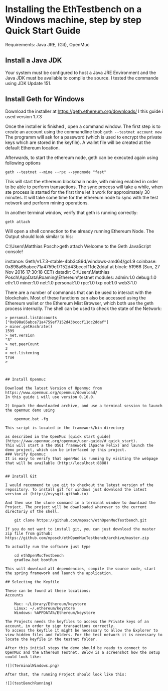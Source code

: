 # Installing the EthTestbench on a Windows machine, step by step Quick Start Guide
Requirements: Java JRE, (Git), OpenMuc

## Install a Java JDK
 

Your system must be configured to host a Java JRE Environment and the Java JDK must be available to compile the source. 
I tested the commande using JDK Update 151. 

 
## Install Geth for Windows

Download the installer at https://geth.ethereum.org/downloads/
I this guide i used version 1.7.3

Once the installer is finished , open a command window. The first step is to create an account using the commandline tool:
``
geth --testnet account new
``
The programm will ask for a password (which is used to encrypt the private keys which are stored in the keyfile). A wallet file will be created at the default Ethereum location. 

 Afterwards, to start the ethereum node,  geth can be executed again using following options

	geth --testnet --mine --rpc --syncmode "fast"

This will start the ethereum blockchain node, with mining enabled in order to be able to perform transactions. The sync process will take a while, when ste process is started for the first time let it work for approximately 30 minutes. It will take some time for the ethereum node to sync with the test network and perform mining operations. 

In another terminal window, verify that geth is running correctly:

	geth attach

Will open a shell connection to the already running Ethereum Node. The Output should look similar to his:

C:\Users\Matthias Posch>geth attach
Welcome to the Geth JavaScript console!

instance: Geth/v1.7.3-stable-4bb3c89d/windows-amd64/go1.9
coinbase: 0x898a65abce71a4759ef7152d43bcccf11dc2ddaf
at block: 51966 (Sun, 27 Nov 2016 17:30:18 CET)
 datadir: C:\Users\Matthias Posch\AppData\Roaming\Ethereum\testnet
 modules: admin:1.0 debug:1.0 eth:1.0 miner:1.0 net:1.0 personal:1.0 rpc:1.0 txp
ool:1.0 web3:1.0
>

There are a number of commands that can be used to interact with the blockchain. Most of these functions can also be accessed using the Ethereum wallet or the Ethereum Mist Browser, which both use the geth process internally. The shell can be used to check the state of the Network:
```
> personal.listAccounts
["0x898a65abce71a4759ef7152d43bcccf11dc2ddaf"]
> miner.getHashrate()
1599
> net.version
"3"
> net.peerCount
3
> net.listening
true
>



## Install Openmuc

Download the latest Version of Openmuc from https://www.openmuc.org/openmuc/download/
In this guide i will use version 0.16.0.

2) Unpack the downloaded archive, and use a terminal session to launch the openmuc demo using 

	openmuc.bat -fg

This script is located in the framework/bin directory

as described in the OpenMuc [quick start guide](https://www.openmuc.org/openmuc/user-guide/#_quick_start). 
This will start a the OSGI framework (Apache Felix) and launch the demo project, which can be interfaced by this project.
### Verify Openmuc
It is easy to verify that openMuc is running by visiting the webpage that will be available (http://localhost:8888)


## Install Git

I would recommend to use git to checkout the latest version of the repository. To install git for windows just download the latest version at (http://msysgit.github.io)

And then use the clone command in a terminal window to download the Project. The project will be downloaded wherever to the current directoriy of the shell. 
	
	git clone https://github.com/mposch/ethOpenMucTestbench.git

If you do not want to install git, you can just download the master zip file from github: https://github.com/mposch/ethOpenMucTestbench/archive/master.zip

To actually run the software just type

	cd ethOpenMucTestbench
	gradlew.bat bootRun

This will download all dependencies, compile the source code, start the spring framework and launch the application. 

## Selecting the Keyfile

These can be found at these locations:
Accounts

    Mac: ~/Library/Ethereum/keystore
    Linux: ~/.ethereum/keystore
	Windows: %APPDATA%/Ethereum/keystore

The Projects needs the keyfiles to access the Private keys of an account, in order to sign transactions correctly. 
To access the keyfile it might be necessary to allow the Explorer to view hidden files and folders. For the test network it is necessary to locate the keyfile in the testnet folder. 

After this initial steps the demo should be ready to connect to OpenMuc and the Ethereum Testnet. Below is a screenshot how the setup could look like: 

![](TerminalWindows.png)

After that, the running Project should look like this:

![](testBenchRunning)

